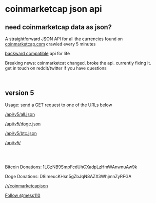# coinmarketcap json api #

need coinmarketcap data as json?
--------------------------------

A straightforward JSON API for all the currencies found on [coinmarketcap.com](http://coinmarketcap.com/ "coinmarketcap.com") crawled every 5 minutes

[backward compatible](http://coinmarketcap.northpole.ro/doc.html "backward compatible") api for life

Breaking news: coinmarketcat changed, broke the api. currently fixing it. get in touch on reddit/twitter if you have questions

<br />

version 5
---------

Usage: send a GET request to one of the URLs below

[/api/v5/all.json](http://coinmarketcap.northpole.ro/api/v5/all.json)

[/api/v5/doge.json](http://coinmarketcap.northpole.ro/api/v5/DOGE.json)

[/api/v5/btc.json](http://coinmarketcap.northpole.ro/api/v5/BTC.json)

[/api/v5/](http://coinmarketcap.northpole.ro/api/v4/)

<br />

<br />

Bitcoin Donations: 1LCzNB9SmpFcdUhCXadpLzHmWAnwnuAw9k

Doge Donations: D8imeucKHsn5gZbJqN8AZX3WhjmnZyRFGA

[/r/coinmarketcapjson](http://www.reddit.com/r/coinmarketcapjson/)

<a href="https://twitter.com/mess110" class="twitter-follow-button" data-show-count="true" data-show-screen-name="false">Follow @mess110</a>
